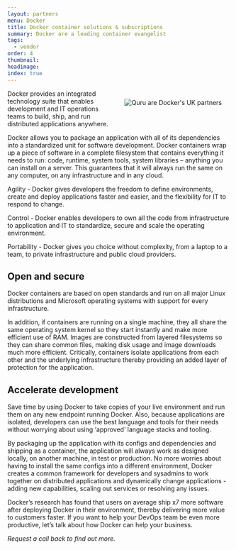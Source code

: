 ```yaml
---
layout: partners
menu: Docker
title: Docker container solutions & subscriptions
summary: Docker are a leading container evangelist
tags:
  - vendor
order: 4
thumbnail:
headimage:
index: true
---
```


<div id="image" style="float: right; padding: 20px 20px"> <img class="clickable" src="http://images.quru.com/image?src=web/logos/dockerbadge.jpg" title="Docker" alt="Quru are Docker's UK partners"> </div>

Docker provides an integrated technology suite that enables development and IT operations teams to build, ship, and run distributed applications anywhere.

Docker allows you to package an application with all of its dependencies into a standardized unit for software development. Docker containers wrap up a piece of software in a complete filesystem that contains everything it needs to run: code, runtime, system tools, system libraries – anything you can install on a server. This guarantees that it will always run the same on any computer, on any infrastructure and in any cloud.

Agility - Docker gives developers the freedom to define environments, create and deploy applications faster and easier, and the flexibility for IT to respond to change.

Control - Docker enables developers to own all the code from infrastructure to application and IT to standardize, secure and scale the operating environment.

Portability - Docker gives you choice without complexity, from a laptop to a team, to private infrastructure and public cloud providers.

## Open and secure

Docker containers are based on open standards and run on all major Linux distributions and Microsoft operating systems with support for every infrastructure.

In addition, if containers are running on a single machine, they all share the same operating system kernel so they start instantly and make more efficient use of RAM. Images are constructed from layered filesystems so they can share common files, making disk usage and image downloads much more efficient. Critically, containers isolate applications from each other and the underlying infrastructure thereby providing an added layer of protection for the application.

## Accelerate development

Save time by using Docker to take copies of your live environment and run them on any new endpoint running Docker. Also, because applications are isolated, developers can use the best language and tools for their needs without worrying about using ‘approved’ language stacks and tooling.

By packaging up the application with its configs and dependencies and shipping as a container, the application will always work as designed locally, on another machine, in test or production. No more worries about having to install the same configs into a different environment, Docker creates a common framework for developers and sysadmins to work together on distributed applications and dynamically change applications - adding new capabilities, scaling out services or resolving any issues.

Docker’s research has found that users on average ship x7 more software after deploying Docker in their environment, thereby delivering more value to customers faster. If you want to help your DevOps team be even more productive, let’s talk about how Docker can help your business.

*Request a call back to find out more.*
